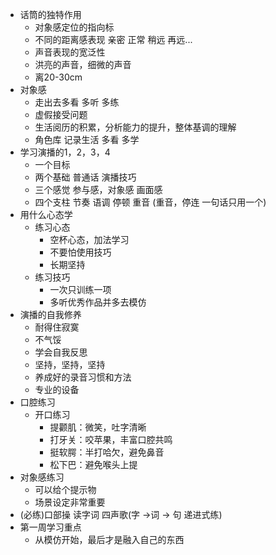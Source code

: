 - 话筒的独特作用
	- 对象感定位的指向标
	- 不同的距离感表现 亲密 正常 稍远 再远...
	- 声音表现的宽泛性
	- 洪亮的声音，细微的声音
	- 离20-30cm
- 对象感
	- 走出去多看 多听 多练
	- 虚假接受问题
	- 生活阅历的积累，分析能力的提升，整体基调的理解
	- 角色库 记录生活 多看 多学
- 学习演播的1，2，3，4
	- 一个目标
	- 两个基础  普通话  演播技巧
	- 三个感觉 参与感，对象感 画面感
	- 四个支柱 节奏 语调 停顿 重音 (重音，停连 一句话只用一个)
- 用什么心态学
	- 练习心态
		- 空杯心态，加法学习
		- 不要怕使用技巧
		- 长期坚持
	- 练习技巧
		- 一次只训练一项
		- 多听优秀作品并多去模仿
- 演播的自我修养
	- 耐得住寂寞
	- 不气馁
	- 学会自我反思
	- 坚持，坚持，坚持
	- 养成好的录音习惯和方法
	- 专业的设备
- 口腔练习
	- 开口练习
		- 提颧肌：微笑，吐字清晰
		- 打牙关：咬苹果，丰富口腔共鸣
		- 挺软腭：半打哈欠，避免鼻音
		- 松下巴：避免喉头上提
- 对象感练习
	- 可以给个提示物
	- 场景设定非常重要
- (必练)口部操   读字词  四声歌(字 ->词 -> 句 递进式练)
- 第一周学习重点
	- 从模仿开始，最后才是融入自己的东西